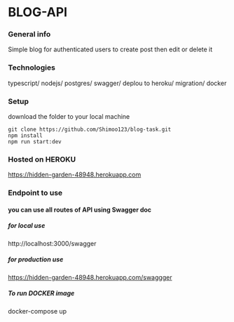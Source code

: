 # BLOG-API

### General info
Simple blog for authenticated users to create post then edit or delete it

### Technologies
typescript/ nodejs/ postgres/ swagger/ deplou to heroku/ migration/ docker

### Setup
download the folder to your local machine
```
git clone https://github.com/Shimoo123/blog-task.git
npm install
npm run start:dev
```
### Hosted on HEROKU
https://hidden-garden-48948.herokuapp.com

### Endpoint to use
#### you can use all routes of API using Swagger doc
##### for local use
http://localhost:3000/swagger

##### for production use
https://hidden-garden-48948.herokuapp.com/swaggger

##### To run DOCKER image
docker-compose up



